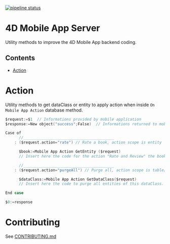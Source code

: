 [![pipeline status](https://gitlab-4d.private.4d.fr/qmobile/4d-mobile-app-server/badges/master/pipeline.svg)](https://gitlab-4d.private.4d.fr/qmobile/4d-mobile-app-server/commits/master)

# 4D Mobile App Server

Utility methods to improve the 4D Mobile App backend coding.

##  Contents ##
- [Action](#Action)

# Action ##

Utility methods to get dataClass or entity to apply action when inside `On Mobile App Action` database method.

```swift
$request:=$1  // Informations provided by mobile application
$response:=New object("success";False)  // Informations returned to mobile application

Case of
      //________________________________________
    : ($request.action="rate") // Rate a book, action scope is entity

      $book:=Mobile App Action GetEntity ($request)
      // Insert here the code for the action "Rate and Review" the book

      //________________________________________
    : ($request.action="purgeAll") // Purge all, action scope is table/dataclass

      $dataClass:=Mobile App Action GetDataClass($request)
      // Insert here the code to purge all entities of this dataClass.

End case

$0:=response
```

# Contributing #
See [CONTRIBUTING.md](CONTRIBUTING.md)

